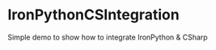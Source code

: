 IronPythonCSIntegration
=======================

Simple demo to show how to integrate IronPython &amp; CSharp
